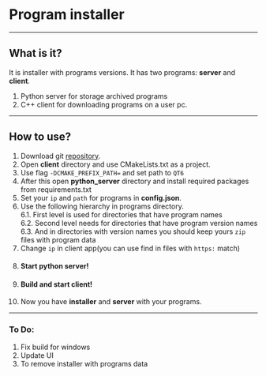 # Program installer

---

## What is it?

It is installer with programs versions.
It has two programs: **server** and **client**.
1. Python server for storage archived programs
2. C++ client for downloading programs on a user pc.
---
## How to use?
1. Download git [repository](https://github.com/Mektus32/Installer.git). 
2. Open **client** directory and use CMakeLists.txt as a project.
3. Use flag `-DCMAKE_PREFIX_PATH=` and set path to `QT6`
4. After this open **python_server** directory and install required packages from requirements.txt
5. Set your `ip` and `path` for programs in **config.json**.
6. Use the following hierarchy in programs directory.  
   6.1. First level is used for directories that have program names  
   6.2. Second level needs for directories that have program version names  
   6.3. And in directories with version names you should keep yours `zip` files with program data
7. Change `ip` in client app(you can use find in files with `https:` match)
8. #### Start python server!
9. #### Build and start client!
10. Now you have **installer** and **server** with your programs.
---
### To Do:
1. Fix build for windows
2. Update UI
3. To remove installer with programs data